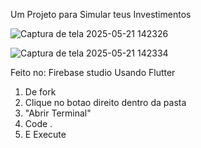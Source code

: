 Um Projeto para Simular teus Investimentos

![Captura de tela 2025-05-21 142326](https://github.com/user-attachments/assets/5201157c-7c36-4875-9715-2c1938ace73a)

![Captura de tela 2025-05-21 142334](https://github.com/user-attachments/assets/f65ff0d4-6a10-413c-a9a4-be9aa191adec)

Feito no: Firebase studio
Usando Flutter

1. De fork
2. Clique no botao direito dentro da pasta
3. "Abrir Terminal"
4. Code .
5. E Execute

